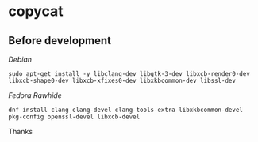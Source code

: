 # copycat

## Before development

*Debian*

`sudo apt-get install -y libclang-dev libgtk-3-dev libxcb-render0-dev libxcb-shape0-dev libxcb-xfixes0-dev libxkbcommon-dev libssl-dev`

*Fedora Rawhide*

`dnf install clang clang-devel clang-tools-extra libxkbcommon-devel pkg-config openssl-devel libxcb-devel` 

Thanks